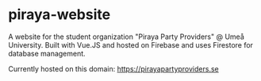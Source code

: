# piraya-website

A website for the student organization "Piraya Party Providers" @ Umeå University.
Built with Vue.JS and hosted on Firebase and uses Firestore for database management.

Currently hosted on this domain: https://pirayapartyproviders.se
